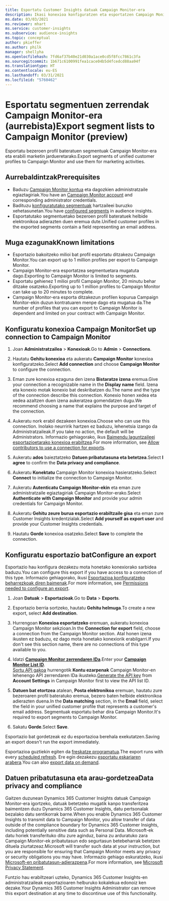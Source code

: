 ```yaml
---
title: Esportatu Customer Insights datuak Campaign Monitor-era
description: Ikasi konexioa konfiguratzen eta esportatzen Campaign Monitor.
ms.date: 03/03/2021
ms.reviewer: mhart
ms.service: customer-insights
ms.subservice: audience-insights
ms.topic: conceptual
author: pkieffer
ms.author: philk
manager: shellyha
ms.openlocfilehash: 7fd6af37b40e21d030a1ace0cd5f8fcc7861c3fa
ms.sourcegitcommit: 1b671c6100991fea1cace04b5d4fcedcd88aa94f
ms.translationtype: HT
ms.contentlocale: eu-ES
ms.lasthandoff: 03/31/2021
ms.locfileid: "5760462"
---
```

# <a name="export-segment-lists-to-campaign-monitor-preview"></a><span data-ttu-id="398a5-103">Esportatu segmentuen zerrendak Campaign Monitor-era (aurrebista)</span><span class="sxs-lookup"><span data-stu-id="398a5-103">Export segment lists to Campaign Monitor (preview)</span></span>

<span data-ttu-id="398a5-104">Esportatu bezeroen profil bateratuen segmentuak Campaign Monitor-era eta erabili marketin jardueretarako.</span><span class="sxs-lookup"><span data-stu-id="398a5-104">Export segments of unified customer profiles to Campaign Monitor and use them for marketing activities.</span></span>

## <a name="prerequisites"></a><span data-ttu-id="398a5-105">Aurrebaldintzak</span><span class="sxs-lookup"><span data-stu-id="398a5-105">Prerequisites</span></span>

-   <span data-ttu-id="398a5-106">Baduzu [Campaign Monitor kontua](https://www.campaignmonitor.com/) eta dagozkien administratzaile egiaztagiriak.</span><span class="sxs-lookup"><span data-stu-id="398a5-106">You have an [Campaign Monitor account](https://www.campaignmonitor.com/) and corresponding administrator credentials.</span></span>
-   <span data-ttu-id="398a5-107">Badituzu [konfiguratutako segmentuak](segments.md) hartzaileei buruzko xehetasunetan.</span><span class="sxs-lookup"><span data-stu-id="398a5-107">You have [configured segments](segments.md) in audience insights.</span></span>
-   <span data-ttu-id="398a5-108">Esportatutako segmentuetako bezeroen profil bateratuek helbide elektronikoa adierazten duen eremua dute.</span><span class="sxs-lookup"><span data-stu-id="398a5-108">Unified customer profiles in the exported segments contain a field representing an email address.</span></span>

## <a name="known-limitations"></a><span data-ttu-id="398a5-109">Muga ezagunak</span><span class="sxs-lookup"><span data-stu-id="398a5-109">Known limitations</span></span>

- <span data-ttu-id="398a5-110">Esportazio bakoitzeko milioi bat profil esportatu ditzakezu Campaign Monitor.</span><span class="sxs-lookup"><span data-stu-id="398a5-110">You can export up to 1 million profiles per export to Campaign Monitor.</span></span>
- <span data-ttu-id="398a5-111">Campaign Monitor-era esportatzea segmentuetara mugatuta dago.</span><span class="sxs-lookup"><span data-stu-id="398a5-111">Exporting to Campaign Monitor is limited to segments.</span></span>
- <span data-ttu-id="398a5-112">Esportatu gehienez 1 milioi profil Campaign Monitor, 20 minutu behar ditzake osatzeko.</span><span class="sxs-lookup"><span data-stu-id="398a5-112">Exporting up to 1 million profiles to Campaign Monitor can take up to 20 minutes to complete.</span></span> 
- <span data-ttu-id="398a5-113">Campaign Monitor-era esporta ditzakezun profilen kopurua Campaign Monitor-ekin duzun kontratuaren menpe dago eta mugatua da.</span><span class="sxs-lookup"><span data-stu-id="398a5-113">The number of profiles that you can export to Campaign Monitor is dependent and limited on your contract with Campaign Monitor.</span></span>

## <a name="set-up-connection-to-campaign-monitor"></a><span data-ttu-id="398a5-114">Konfiguratu konexioa Campaign Monitor</span><span class="sxs-lookup"><span data-stu-id="398a5-114">Set up connection to Campaign Monitor</span></span>

1. <span data-ttu-id="398a5-115">Joan **Administratzailea** > **Konexioak**.</span><span class="sxs-lookup"><span data-stu-id="398a5-115">Go to **Admin** > **Connections**.</span></span>

1. <span data-ttu-id="398a5-116">Hautatu **Gehitu konexioa** eta aukeratu **Campaign Monitor** konexioa konfiguratzeko.</span><span class="sxs-lookup"><span data-stu-id="398a5-116">Select **Add connection** and choose **Campaign Monitor** to configure the connection.</span></span>

1. <span data-ttu-id="398a5-117">Eman zure konexioa ezaguna den izena **Bistaratze izena** eremua.</span><span class="sxs-lookup"><span data-stu-id="398a5-117">Give your connection a recognizable name in the **Display name** field.</span></span> <span data-ttu-id="398a5-118">Izena eta konexio motak konexio bat deskribatzen du.</span><span class="sxs-lookup"><span data-stu-id="398a5-118">The name and the type of the connection describe this connection.</span></span> <span data-ttu-id="398a5-119">Konexio honen xedea eta xedea azaltzen duen izena aukeratzea gomendatzen dugu.</span><span class="sxs-lookup"><span data-stu-id="398a5-119">We recommend choosing a name that explains the purpose and target of the connection.</span></span>

1. <span data-ttu-id="398a5-120">Aukeratu nork erabil dezakeen konexioa.</span><span class="sxs-lookup"><span data-stu-id="398a5-120">Choose who can use this connection.</span></span> <span data-ttu-id="398a5-121">Inolako neurririk hartzen ez baduzu, lehenetsia izango da Administratzaileak.</span><span class="sxs-lookup"><span data-stu-id="398a5-121">If you take no action, the default will be Administrators.</span></span> <span data-ttu-id="398a5-122">Informazio gehiagorako, ikus [Baimendu laguntzaileei esportazioetarako konexioa erabiltzea](connections.md#allow-contributors-to-use-a-connection-for-exports).</span><span class="sxs-lookup"><span data-stu-id="398a5-122">For more information, see [Allow contributors to use a connection for exports](connections.md#allow-contributors-to-use-a-connection-for-exports).</span></span>

1. <span data-ttu-id="398a5-123">Aukeratu **ados** baieztatzeko **Datuen pribatutasuna eta betetzea**.</span><span class="sxs-lookup"><span data-stu-id="398a5-123">Select **I agree** to confirm the **Data privacy and compliance**.</span></span>

1. <span data-ttu-id="398a5-124">Aukeratu **Konektatu** Campaign Monitor konexioa hasieratzeko.</span><span class="sxs-lookup"><span data-stu-id="398a5-124">Select **Connect** to initialize the connection to Campaign Monitor.</span></span>

1. <span data-ttu-id="398a5-125">Aukeratu **Autenticatu Campaign Monitor-ekin** eta eman zure administratzaile egiaztagiriak Campaign Monitor-erako.</span><span class="sxs-lookup"><span data-stu-id="398a5-125">Select **Authenticate with Campaign Monitor** and provide your admin credentials for Campaign Monitor.</span></span>

1. <span data-ttu-id="398a5-126">Aukeratu **Gehitu zeure burua esportazio erabiltzaile gisa** eta eman zure Customer Insights kredentzialak.</span><span class="sxs-lookup"><span data-stu-id="398a5-126">Select **Add yourself as export user** and provide your Customer Insights credentials.</span></span>

1. <span data-ttu-id="398a5-127">Hautatu **Gorde** konexioa osatzeko.</span><span class="sxs-lookup"><span data-stu-id="398a5-127">Select **Save** to complete the connection.</span></span>

## <a name="configure-an-export"></a><span data-ttu-id="398a5-128">Konfiguratu esportazio bat</span><span class="sxs-lookup"><span data-stu-id="398a5-128">Configure an export</span></span>

<span data-ttu-id="398a5-129">Esportazio hau konfigura dezakezu mota honetako konexiorako sarbidea baduzu.</span><span class="sxs-lookup"><span data-stu-id="398a5-129">You can configure this export if you have access to a connection of this type.</span></span> <span data-ttu-id="398a5-130">Informazio gehiagorako, ikusi [Esportazioa konfiguratzeko beharrezkoak diren baimenak](export-destinations.md#set-up-a-new-export).</span><span class="sxs-lookup"><span data-stu-id="398a5-130">For more information, see [Permissions needed to configure an export](export-destinations.md#set-up-a-new-export).</span></span>

1. <span data-ttu-id="398a5-131">Joan **Datuak** > **Esportazioak**.</span><span class="sxs-lookup"><span data-stu-id="398a5-131">Go to **Data** > **Exports**.</span></span>

1. <span data-ttu-id="398a5-132">Esportazio berria sortzeko, hautatu **Gehitu helmuga**.</span><span class="sxs-lookup"><span data-stu-id="398a5-132">To create a new export, select **Add destination**.</span></span>

1. <span data-ttu-id="398a5-133">Hurrengoan **Konexioa esportatzeko** eremuan, aukeratu konexioa Campaign Monitor sekzioan.</span><span class="sxs-lookup"><span data-stu-id="398a5-133">In the **Connection for export** field, choose a connection from the Campaign Monitor section.</span></span> <span data-ttu-id="398a5-134">Atal honen izena ikusten ez baduzu, ez dago mota honetako konexiorik erabilgarri.</span><span class="sxs-lookup"><span data-stu-id="398a5-134">If you don't see this section name, there are no connections of this type available to you.</span></span>

1. <span data-ttu-id="398a5-135">Idatzi [**Campaign Monitor zerrendaren IDa**](https://www.campaignmonitor.com/api/getting-started/#your-list-id).</span><span class="sxs-lookup"><span data-stu-id="398a5-135">Enter your [**Campaign Monitor List ID**](https://www.campaignmonitor.com/api/getting-started/#your-list-id).</span></span>    
   <span data-ttu-id="398a5-136">[Sortu API gakoa](https://www.campaignmonitor.com/api/getting-started/) hurrengotik **Kontu ezarpenak** Campaign Monitor-en lehenengo API zerrendaren IDa ikusteko.</span><span class="sxs-lookup"><span data-stu-id="398a5-136">[Generate the API key](https://www.campaignmonitor.com/api/getting-started/) from **Account Settings** in Campaign Monitor first to view the API list ID.</span></span>  

3. <span data-ttu-id="398a5-137">**Datuen bat etortzea** atalean, **Posta elektronikoa** eremuan, hautatu zure bezeroaren profil bateratuko eremua, bezero baten helbide elektronikoa adierazten duena.</span><span class="sxs-lookup"><span data-stu-id="398a5-137">In the **Data matching** section, in the **Email** field, select the field in your unified customer profile that represents a customer's email address.</span></span> <span data-ttu-id="398a5-138">Segmentuak esportatu behar dira Campaign Monitor.</span><span class="sxs-lookup"><span data-stu-id="398a5-138">It's required to export segments to Campaign Monitor.</span></span>

1. <span data-ttu-id="398a5-139">Sakatu **Gorde**.</span><span class="sxs-lookup"><span data-stu-id="398a5-139">Select **Save**.</span></span>

<span data-ttu-id="398a5-140">Esportazio bat gordetzeak ez du esportazioa berehala exekutatzen.</span><span class="sxs-lookup"><span data-stu-id="398a5-140">Saving an export doesn't run the export immediately.</span></span>

<span data-ttu-id="398a5-141">Esportazioa guztiekin egiten da [freskatze programatua](system.md#schedule-tab).</span><span class="sxs-lookup"><span data-stu-id="398a5-141">The export runs with every [scheduled refresh](system.md#schedule-tab).</span></span> <span data-ttu-id="398a5-142">Ere egin dezakezu [esportatu eskariaren arabera](export-destinations.md#run-exports-on-demand).</span><span class="sxs-lookup"><span data-stu-id="398a5-142">You can also [export data on demand](export-destinations.md#run-exports-on-demand).</span></span> 


## <a name="data-privacy-and-compliance"></a><span data-ttu-id="398a5-143">Datuen pribatutasuna eta arau-gordetzea</span><span class="sxs-lookup"><span data-stu-id="398a5-143">Data privacy and compliance</span></span>

<span data-ttu-id="398a5-144">Gaitzen duzunean Dynamics 365 Customer Insights datuak Campaign Monitor-era igortzeko, datuak betetzeko mugatik kanpo transferitzea baimentzen duzu Dynamics 365 Customer Insights, datu pertsonalak bezalako datu sentikorrak barne.</span><span class="sxs-lookup"><span data-stu-id="398a5-144">When you enable Dynamics 365 Customer Insights to transmit data to Campaign Monitor, you allow transfer of data outside of the compliance boundary for Dynamics 365 Customer Insights, including potentially sensitive data such as Personal Data.</span></span> <span data-ttu-id="398a5-145">Microsoft-ek datu horiek transferituko ditu zure aginduz, baina zu arduratuko zara Campaign Monitor-ek pribatutasun edo segurtasun betebeharrak betetzen dituela ziurtatzeaz.</span><span class="sxs-lookup"><span data-stu-id="398a5-145">Microsoft will transfer such data at your instruction, but you are responsible for ensuring that Campaign Monitor meets any privacy or security obligations you may have.</span></span> <span data-ttu-id="398a5-146">Informazio gehiago eskuratzeko, ikusi [Microsoft-en pribatutasun-adierazpena](https://go.microsoft.com/fwlink/?linkid=396732).</span><span class="sxs-lookup"><span data-stu-id="398a5-146">For more information, see [Microsoft Privacy Statement](https://go.microsoft.com/fwlink/?linkid=396732).</span></span>

<span data-ttu-id="398a5-147">Funtzio hau erabiltzeari uzteko, Dynamics 365 Customer Insights-en administratzaileak esportazioaren helburuko kokalekua edonoiz ken dezake.</span><span class="sxs-lookup"><span data-stu-id="398a5-147">Your Dynamics 365 Customer Insights Administrator can remove this export destination at any time to discontinue use of this functionality.</span></span>
